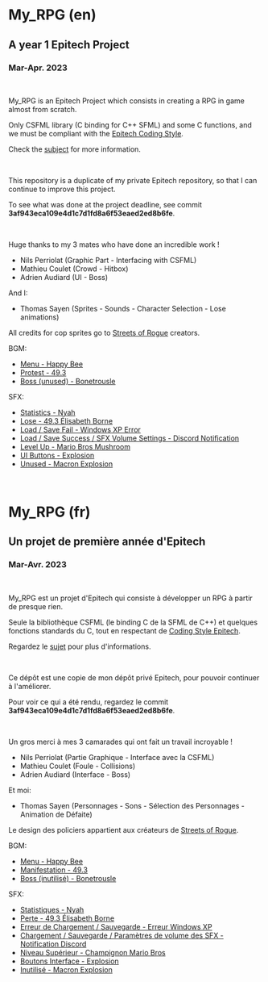 # My_RPG (en)
## A year 1 Epitech Project
### Mar-Apr. 2023

<br>

My_RPG is an Epitech Project which consists in creating a RPG in game almost from scratch.

Only CSFML library (C binding for C++ SFML) and some C functions, and we must be compliant with the [Epitech Coding Style](Epitech%20C%20Coding%20Style.pdf).

Check the [subject](Subject%20MyRPG.pdf) for more information.

<br>

This repository is a duplicate of my private Epitech repository, so that I can continue to improve this project.

To see what was done at the project deadline, see commit **3af943eca109e4d1c7d1fd8a6f53eaed2ed8b6fe**.

<br>

Huge thanks to my 3 mates who have done an incredible work !
- Nils Perriolat (Graphic Part - Interfacing with CSFML)
- Mathieu Coulet (Crowd - Hitbox)
- Adrien Audiard (UI - Boss)

And I:
- Thomas Sayen (Sprites - Sounds - Character Selection - Lose animations)

All credits for cop sprites go to [Streets of Rogue](https://store.steampowered.com/app/512900/Streets_of_Rogue/) creators.

BGM:
- [Menu - Happy Bee](https://www.youtube.com/watch?v=oYRNag5NJM4)
- [Protest - 49.3](https://www.youtube.com/watch?v=0P5oFFBMaNw)
- [Boss (unused) - Bonetrousle](https://www.youtube.com/watch?v=AKAiUtWZ4xY)

SFX:
- [Statistics - Nyah](https://pixabay.com/sound-effects/nyah-105109/)
- [Lose - 49.3 Élisabeth Borne](https://www.youtube.com/watch?v=e1Kxkg3Lvwk)
- [Load / Save Fail - Windows XP Error](https://www.youtube.com/watch?v=0lhhrUuw2N8)
- [Load / Save Success / SFX Volume Settings - Discord Notification](https://www.youtube.com/watch?v=rIPq9Fl5r44)
- [Level Up - Mario Bros Mushroom](https://www.youtube.com/watch?v=6G-k4zxou7Y)
- [UI Buttons - Explosion](https://www.youtube.com/watch?v=4Ifc9D_fyrY)
- [Unused - Macron Explosion](https://www.youtube.com/watch?v=BO-pNmfojao)

<br>

# My_RPG (fr)
## Un projet de première année d'Epitech
### Mar-Avr. 2023

<br>

My_RPG est un projet d'Epitech qui consiste à développer un RPG à partir de presque rien.

Seule la bibliothèque CSFML (le binding C de la SFML de C++) et quelques fonctions standards du C, tout en respectant de [Coding Style Epitech](Epitech%20C20Coding%20Style.pdf).

Regardez le [sujet](Subject%20MyRPG.pdf) pour plus d'informations.

<br>

Ce dépôt est une copie de mon dépôt privé Epitech, pour pouvoir continuer à l'améliorer.

Pour voir ce qui a été rendu, regardez le commit **3af943eca109e4d1c7d1fd8a6f53eaed2ed8b6fe**.

<br>

Un gros merci à mes 3 camarades qui ont fait un travail incroyable !
- Nils Perriolat (Partie Graphique - Interface avec la CSFML)
- Mathieu Coulet (Foule - Collisions)
- Adrien Audiard (Interface - Boss)

Et moi:
- Thomas Sayen (Personnages - Sons - Sélection des Personnages - Animation de Défaite)

Le design des policiers appartient aux créateurs de [Streets of Rogue](https://store.steampowered.com/app/512900/Streets_of_Rogue/).

BGM:
- [Menu - Happy Bee](https://www.youtube.com/watch?v=oYRNag5NJM4)
- [Manifestation - 49.3](https://www.youtube.com/watch?v=0P5oFFBMaNw)
- [Boss (inutilisé) - Bonetrousle](https://www.youtube.com/watch?v=AKAiUtWZ4xY)

SFX:
- [Statistiques - Nyah](https://pixabay.com/sound-effects/nyah-105109/)
- [Perte - 49.3 Élisabeth Borne](https://www.youtube.com/watch?v=e1Kxkg3Lvwk)
- [Erreur de Chargement / Sauvegarde - Erreur Windows XP](https://www.youtube.com/watch?v=0lhhrUuw2N8)
- [Chargement / Sauvegarde / Paramètres de volume des SFX - Notification Discord](https://www.youtube.com/watch?v=rIPq9Fl5r44)
- [Niveau Supérieur - Champignon Mario Bros](https://www.youtube.com/watch?v=6G-k4zxou7Y)
- [Boutons Interface - Explosion](https://www.youtube.com/watch?v=4Ifc9D_fyrY)
- [Inutilisé - Macron Explosion](https://www.youtube.com/watch?v=BO-pNmfojao)

